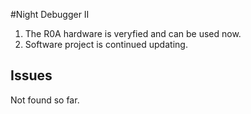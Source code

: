 #Night Debugger II

1. The R0A hardware is veryfied and can be used now.
2. Software project is continued updating.

Issues
-
Not found so far.
